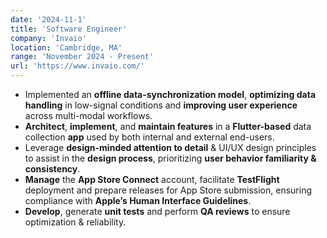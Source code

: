 ```yaml
---
date: '2024-11-1'
title: 'Software Engineer'
company: 'Invaio'
location: 'Cambridge, MA'
range: 'November 2024 - Present'
url: 'https://www.invaio.com/'
---
```


- Implemented an **offline data-synchronization model**, **optimizing data handling** in low-signal conditions and **improving user experience** across multi-modal workflows.
- **Architect**, **implement**, and **maintain features** in a **Flutter-based** data collection **app** used by both internal and external end-users.
- Leverage **design-minded attention to detail** & UI/UX design principles to assist in the **design process**, prioritizing **user behavior familiarity & consistency**.
- **Manage** the **App Store Connect** account, facilitate **TestFlight** deployment and prepare releases for App Store submission, ensuring compliance with **Apple’s Human Interface Guidelines**.
- **Develop**, generate **unit tests** and perform **QA reviews** to ensure optimization & reliability.
